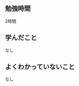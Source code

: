 ## 勉強時間
2時間
<!--　LLMにコピペ用
私の提示した時刻から勉強時間を計算してください。
# 条件
- 勉強した時間だけを算出してください。
- 休憩時間は必ず差し引いてください。（勉強時間に含めないでください。）
- 休憩時刻の値が無ければ休憩時間は無視してください。
- 30分刻みになるように15分など中途半端な時間は繰り下げて計算してください。
- 算出形式は少数表記です。
- あなたは電卓です。無駄を省くために算出結果だけを出力してください。


# 時刻
- 勉強した時刻
  - 開始時刻: 15:00 
  - 終了時刻: 17:00
- 休憩した時刻
  - 開始時刻: 
  - 終了時刻: 
-->

## 学んだこと
なし
<br>

## よくわかっていないこと
なし

<!-- paizaラーニング
## 理解できなかったチャプター
****
- レッスン
  - チャプター
-->

<!-- Udemy
## 本日の教材
🟣Udemy [Brad Schiff - Let's Learn Laravel: A Guided Path For Beginners](https://www.udemy.com/course/lets-learn-laravel-a-guided-path-for-beginners/?couponCode=KEEPLEARNING)
-->

<!-- <br> -->

<!-- **[&raquo; 今日のQiitaへ](https://qiita.com/suzukidog/items/)** -->
<!-- **[&raquo; 今日のブログへ](https://dogtype.net/post/)** -->
<!-- **[&raquo; 今日の更新情報へ](https://dogtype.net/changelog/)** -->

<!--
> [!NOTE]
> 使用用途例：補足説明や関連情報を提供するとき。

> [!TIP]
> 使用用途例：便利なショートカットやテクニックを共有するとき

> [!IMPORTANT]
> 使用用途例：ユーザーが必ず知っておくべき情報を強調するとき。

> [!WARNING]
> 使用用途例：緊急の対応が必要な事態を通知するとき。

> [!CAUTION]
> 使用用途例：ユーザーが慎重に検討すべき事項を指摘するとき。
-->
